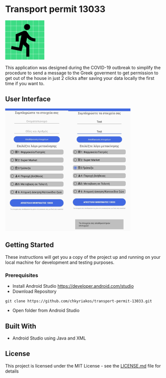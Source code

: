 # Transport permit 13033

<img src="./images/person-playstore.png" width="25%">


This application was designed during the COVID-19 outbreak to simplify the procedure to send a message to the Greek goverment to get permission to get out of the house in just 2 clicks after saving your data locally the first time if you want to.

## User Interface

<img src="./images/screen.jpg" width="80%">

## Getting Started

These instructions will get you a copy of the project up and running on your local machine for development and testing purposes.

### Prerequisites

- Install Android Studio https://developer.android.com/studio
- Download Repository 
  
```
git clone https://github.com/chkyriakos/transport-permit-13033.git
```
- Open folder from Android Studio 

## Built With

- Android Studio using Java and XML

## License

This project is licensed under the MIT License - see the [LICENSE.md](LICENSE.md) file for details


